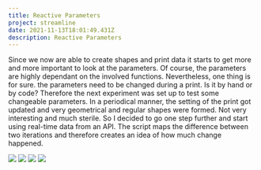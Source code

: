 ```yaml
---
title: Reactive Parameters
project: streamline
date: 2021-11-13T18:01:49.431Z
description: Reactive Parameters
---
```

Since we now are able to create shapes and print data it starts to get more and more important to look at the parameters. Of course, the parameters are highly dependant on the involved functions. Nevertheless, one thing is for sure. the parameters need to be changed during a print. Is it by hand or by code? Therefore the next experiment was set up to test some changeable parameters. In a periodical manner, the setting of the print got updated and very geometrical and regular shapes were formed. Not very interesting and much sterile. So I decided to go one step further and start using real-time data from an API. The script maps the difference between two iterations and therefore creates an idea of how much change happened.

![](/img/_MG_5339.jpg)
![](/img/_MG_5340.jpg)
![](/img/_MG_5341.jpg)
![](/img/_MG_5342.jpg)

